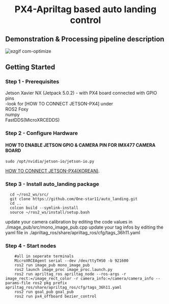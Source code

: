 <h1 align = "center"> PX4-Apriltag based auto landing control </h1>

## Demonstration & Processing pipeline description

![ezgif com-optimize](https://github.com/One-star11/auto_landing/assets/96758271/471160a7-8e76-4793-b352-9b751d802872)

    
</p></a>

## Getting Started

### Step 1 - Prerequisites
Jetson Xavier NX (Jetpack 5.0.2) - with PX4 board connected with GPIO pins   
-look for [HOW TO CONNECT JETSON-PX4] under  
ROS2 Foxy   
numpy  
FastDDS(MicroXRCEDDS)  


### Step 2 - Configure Hardware

#### HOW TO ENABLE JETSON GPIO & CAMERA PIN FOR IMX477 CAMERA BOARD
  ```
  sudo /opt/nvidia/jetson-io/jetson-io.py
  ```

[HOW TO CONNECT JETSON-PX4(KOREAN)](https://chatter-thunder-3c7.notion.site/DDS-bc82970835b24221b3f8a057d0f3b49e?pvs=4).
### Step 3 - Install auto_landing package
  ```
    cd ~/ros2_ws/src/
    git clone https://github.com/One-star11/auto_landing.git
    cd ..
    colcon build --symlink-install
    source ~/ros2_ws/install/setup.bash
  ```
update your camera calibration by editing the code values in ./image_pub/src/mono_image_pub.cpp
update your tag infos by editing the yaml file in ./apriltag_ros/share/apriltag_ros/cfg/tags_36h11.yaml

### Step 4 - Start nodes
```
    #all in seperate terminals
    MicroXRCEAgent serial --dev /dev/ttyTHS0 -b 921600
    ros2 run image_pub mono_image_pub
    ros2 launch image_proc image_proc.launch.py
    ros2 run apriltag_ros apriltag_node --ros-args -r image_rect:=/image_rect_color -r camera_info:=/camera/camera_info --params-file ros2 pkg prefix apriltag_ros/share/apriltag_ros/cfg/tags_36h11.yaml
    ros2 run goal_pub goal_pub
    ros2 run px4_offboard bezier_control
```


